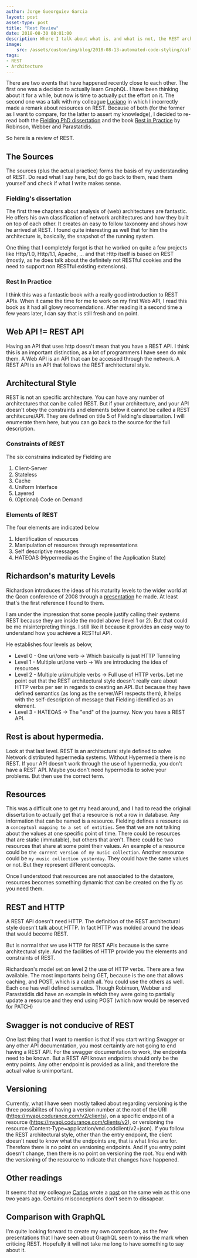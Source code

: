 ```yaml
---
author: Jorge Gueorguiev Garcia
layout: post
asset-type: post
title: "Rest Review"
date: 2018-08-30 08:01:00
description: Where I talk about what is, and what is not, the REST architecture.
image: 
    src: /assets/custom/img/blog/2018-08-13-automated-code-styling/caffeine-coffe-cup-6347.jpg
tags: 
- REST
- Architecture
---
```


There are two events that have happened recently close to each other. The first one was a decision to actually learn GraphQL. I have been thinking about it for a while, but now is time to actually put the effort on it. The second one was a talk with my colleague [Luciano](https://codurance.com/publications/author/luciano-palma/) in which I incorrectly made a remark about resources on REST. Because of both (for the former as I want to compare, for the latter to assert my knowledge), I decided to re-read both the [Fielding PhD dissertation](https://www.ics.uci.edu/~fielding/pubs/dissertation/top.htm) and the book [Rest in Practice](http://restinpractice.com/book/) by Robinson, Webber and Parastatidis.

So here is a review of REST.

## The Sources

The sources (plus the actual practice) forms the basis of my understanding of REST. Do read what I say here, but do go back to them, read them yourself and check if what I write makes sense.

### Fielding's dissertation

The first three chapters about analysis of (web) architectures are fantastic. He offers his own classification of network architectures and how they built on top of each other. It creates an easy to follow taxonomy and shows how he arrived at REST. I found quite interesting as well that for him the architecture is, basically, the snapshot of the running system.

One thing that I completely forgot is that he worked on quite a few projects like Http/1.0, Http/1.1, Apache, ... and that Http itself is based on REST (mostly, as he does talk about the definitely not RESTful cookies and the need to support non RESTful existing extensions).

### Rest In Practice

I think this was a fantastic book with a really good introduction to REST APIs. When it came the time for me to work on my first Web API, I read this book as it had all glowy recomendations. After reading it a second time a few years later, I can say that is still fresh and on point.

## Web API != REST API

Having an API that uses http doesn't mean that you have a REST API. I think this is an important distinction, as a lot of programmers I have seen do mix them. A Web API is an API that can be accessed through the network. A REST API is an API that follows the REST architectural style.

## Architectural Style
REST is not an specific architecture. You can have any number of architectures that can be called REST. But if your architecture, and your API doesn't obey the constraints and elements below it cannot be called a REST architecure/API. They are defined on title 5 of Fielding's dissertation. I will enumerate them here, but you can go back to the source for the full description.

### Constraints of REST
The six constrains indicated by Fielding are

1. Client-Server
2. Stateless
3. Cache
4. Uniform Interface
5. Layered 
6. (Optional) Code on Demand

###  Elements of REST
The four elements are indicated below

1. Identification of resources
2. Manipulation of resources through representations
3. Self descriptive messages
4. HATEOAS (Hypermedia as the Engine of the Application State)

## Richardson's maturity Levels

Richardson introduces the ideas of his maturity levels to the wider world at the Qcon conference of 2008 through a [presentation](https://www.crummy.com/writing/speaking/2008-QCon/) he made. At least that's the first reference I found to them.

I am under the impression that some people justify calling their systems REST because they are inside the model above (level 1 or 2). But that could be me misinterpreting things. I still like it because it provides an easy way to understand how you achieve a RESTful API.

He establishes four levels as below, 

* Level 0 - One uri/one verb -> Which basically is just HTTP Tunneling
* Level 1 - Multiple uri/one verb -> We are introducing the idea of resources
* Level 2 - Multiple uri/multiple verbs -> Full use of HTTP verbs. Let me point out that the REST architectural style doesn't really care about HTTP verbs per ser in regards to creating an API. But because they have defined semantics (as long as the server/API respects them), it helps with the self-description of message that Fielding identified as an element.
* Level 3 - HATEOAS -> The "end" of the journey. Now you have a REST API.

## Rest is about hypermedia.

Look at that last level. REST is an architectural style defined to solve Network distributed hypermedia systems. Without Hypermedia there is no REST. If your API doesn't work through the use of hypermedia, you don't have a REST API. Maybe you don't need hypermedia to solve your problems. But then use the correct term.

## Resources

This was a difficult one to get my head around, and I had to read the original dissertation to actually get that a resource is not a row in database. Any information that can be named is a resource. Fielding defines a resource as a `conceptual mapping to a set of entities`. See that we are not talking about the values at one specific point of time. There could be resources that are static (immutable), but others that aren't. There could be two resources that share at some point their values. An example of a resource could be `the current version of my music collection`. Another resource could be `my music collection yesterday`. They could have the same values or not. But they represent different concepts.

Once I understood that resources are not associated to the datastore, resources becomes something dynamic that can be created on the fly as you need them.

## REST and HTTP

A REST API  doesn't need HTTP. The definition of the REST architectural style doesn't talk about HTTP. In fact HTTP was molded around the ideas that would become REST.

But is normal that we use HTTP for REST APIs because is the same architectural style. And the facilities of HTTP provide you the elements and constraints of REST.

Richardson's model set on level 2 the use of HTTP verbs. There are a few available. The most importants being GET, because is the one that allows caching, and POST, which is a catch all. You could use the others as well. Each one has well defined sematics. Though Robinson, Webber and Parastatidis did have an example in which they were going to partially update a resource and they end using POST (which now would be reserved for PATCH)

## Swagger is not conducive of REST

One last thing that I want to mention is that if you start writing Swagger or any other API documentation, you most certaintly are not going to end having a REST API. For the swagger documentation to work, the endpoints need to be known. But a REST API known endpoints should only be the entry points. Any other endpoint is provided as a link, and therefore the actual value is unimportant.

## Versioning

Currently, what I have seen mostly talked about regarding versioning is the three possibilites of having a version number at the root of the URI (https://myapi.codurance.com/v2/clients), on a specific endpoint of a resource (https://myapi.codurance.com/clients/v2), or versioning the resource (Content-Type=application/vnd.codclient/v2+json). If you follow the REST architectural style, other than the entry endpoint, the client doesn't need to know what the endpoints are, that is what links are for. Therefore there is no point on versioning endpoints. And if you entry point doesn't change, then there is no point on versioning the root. You end with the versioning of the resource to indicate that changes have happened.

## Other readings

It seems that my colleague [Carlos](https://codurance.com/publications/author/carlos-morera-de-la-chica/) wrote a [post](https://codurance.com/2016/08/02/what-does-RESTful-really-mean/) on the same vein as this one two years ago. Certains misconceptions don't seem to dissapear. 

## Comparison with GraphQL

I'm quite looking forward to create my own comparison, as the few presentations that I have seen about GraphQL seem to miss the mark when criticing REST. Hopefully it will not take me long to have something to say about it.

